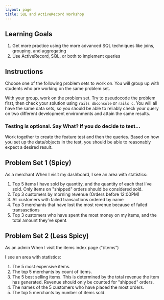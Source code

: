 ```yaml
---
layout: page
title: SQL and ActiveRecord Workshop
---
```


## Learning Goals
1. Get more practice using the more advanced SQL techniques like joins, grouping, and aggregating
1. Use ActiveRecord, SQL, or both to implement queries

## Instructions

Choose one of the following problem sets to work on. You will group up with students who are working on the same problem set.

With your group, work on the problem set. Try to pseudocode the problem first, then check your solution using `rails dbconsole` or `rails c`. You will all have the same data sets, so you should be able to reliably check your query on two different development environments and attain the same results.

### Testing is optional. Say What? If you do decide to test...

Work together to create the feature test and then the queries. Based on how you set up the data/objects in the test, you should be able to reasonably expect a desired result.

## Problem Set 1 (Spicy)

As a merchant
When I visit my dashboard, I see an area with statistics:

1. Top 5 items I have sold by quantity, and the quantity of each that I've sold. Only items on "shipped" orders should be considered sold.
1. Top 3 customers by morning revenue (Orders before 12:00PM)
1. All customers with failed transactions ordered by name
1. Top 3 merchants that have lost the most revenue because of failed transasctions
1. Top 3 customers who have spent the most money on my items, and the total amount they've spent.

## Problem Set 2 (Less Spicy)

As an admin
When I visit the items index page ("/items")

I see an area with statistics:

1. The 5 most expensive items.
1. The top 5 merchants by count of items.
1. The 5 best selling items. This is determined by the total revenue the item has generated. Revenue should only be counted for "shipped" orders.
1. The names of the 5 customers who have placed the most orders.
1. The top 5 merchants by number of items sold.
